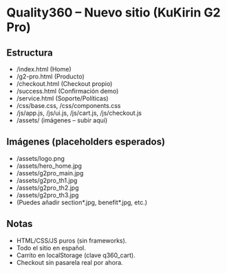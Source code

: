 # Quality360 – Nuevo sitio (KuKirin G2 Pro)

## Estructura
- /index.html (Home)
- /g2-pro.html (Producto)
- /checkout.html (Checkout propio)
- /success.html (Confirmación demo)
- /service.html (Soporte/Políticas)
- /css/base.css, /css/components.css
- /js/app.js, /js/ui.js, /js/cart.js, /js/checkout.js
- /assets/ (imágenes – subir aquí)

## Imágenes (placeholders esperados)
- /assets/logo.png
- /assets/hero_home.jpg
- /assets/g2pro_main.jpg
- /assets/g2pro_th1.jpg
- /assets/g2pro_th2.jpg
- /assets/g2pro_th3.jpg
- (Puedes añadir section*.jpg, benefit*.jpg, etc.)

## Notas
- HTML/CSS/JS puros (sin frameworks).
- Todo el sitio en español.
- Carrito en localStorage (clave q360_cart).
- Checkout sin pasarela real por ahora.
